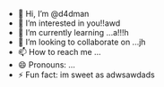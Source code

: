 - 👋 Hi, I’m @d4dman
- 👀 I’m interested in you!!awd
- 🌱 I’m currently learning ...a!!!h 
- 💞️ I’m looking to collaborate on ...jh
- 📫 How to reach me ...
- 😄 Pronouns: ...
- ⚡ Fun fact: im sweet as
adwsawdads
<!--- a
d4dman/d4dman is a ✨ special ✨ repository because its `README.md` (this file) appears on your GitHub profile.
You can click the Preview link to take a look at your changes.
--->
